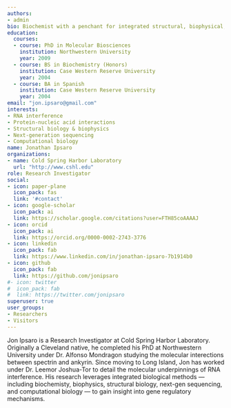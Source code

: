 ```yaml
---
authors:
- admin
bio: Biochemist with a penchant for integrated structural, biophysical, and computational methods.
education:
  courses:
  - course: PhD in Molecular Biosciences
    institution: Northwestern University
    year: 2009
  - course: BS in Biochemistry (Honors)
    institution: Case Western Reserve University
    year: 2004
  - course: BA in Spanish
    institution: Case Western Reserve University
    year: 2004
email: "jon.ipsaro@gmail.com"
interests:
- RNA interference
- Protein-nucleic acid interactions
- Structural biology & biophysics
- Next-generation sequencing
- Computational biology
name: Jonathan Ipsaro
organizations:
- name: Cold Spring Harbor Laboratory
  url: "http://www.cshl.edu"
role: Research Investigator
social:
- icon: paper-plane
  icon_pack: fas
  link: '#contact'
- icon: google-scholar
  icon_pack: ai
  link: https://scholar.google.com/citations?user=FTH85coAAAAJ
- icon: orcid
  icon_pack: ai
  link: https://orcid.org/0000-0002-2743-3776
- icon: linkedin
  icon_pack: fab
  link: https://www.linkedin.com/in/jonathan-ipsaro-7b1914b0
- icon: github
  icon_pack: fab
  link: https://github.com/jonipsaro
#- icon: twitter
#  icon_pack: fab
#  link: https://twitter.com/jonipsaro
superuser: true
user_groups:
- Researchers
- Visitors
---
```


Jon Ipsaro is a Research Investigator at Cold Spring Harbor Laboratory. Originally a Cleveland native, he completed his PhD at Northwestern University under Dr. Alfonso Mondragon studying the molecular interections between spectrin and ankyrin.  Since moving to Long Island, Jon has worked under Dr. Leemor Joshua-Tor to detail the molecular underpinnings of RNA interference. His research leverages integrated biological methods &mdash; including biochemisty, biophysics, structural biology, next-gen sequencing, and computational biology &mdash; to gain insight into gene regulatory mechanisms.